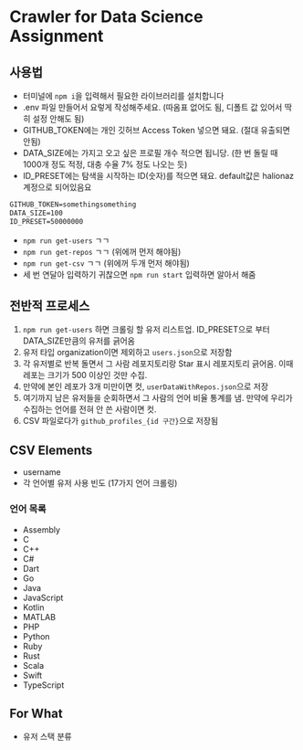 # Crawler for Data Science Assignment

## 사용법

- 터미널에 `npm i`을 입력해서 필요한 라이브러리를 설치합니다
- .env 파일 만들어서 요렇게 작성해주세요. (따옴표 없어도 됨, 디폴트 값 있어서 딱히 설정 안해도 됨)
- GITHUB_TOKEN에는 개인 깃허브 Access Token 넣으면 돼요. (절대 유출되면 안됨)
- DATA_SIZE에는 가지고 오고 싶은 프로필 개수 적으면 됩니당. (한 번 돌릴 때 1000개 정도 적정, 대충 수율 7% 정도 나오는 듯)
- ID_PRESET에는 탐색을 시작하는 ID(숫자)를 적으면 돼요. default값은 halionaz 계정으로 되어있음요

```txt
GITHUB_TOKEN=somethingsomething
DATA_SIZE=100
ID_PRESET=50000000
```

- `npm run get-users` ㄱㄱ
- `npm run get-repos` ㄱㄱ (위에꺼 먼저 해야됨)
- `npm run get-csv` ㄱㄱ (위에꺼 두개 먼저 해야됨)
- 세 번 연달아 입력하기 귀찮으면 `npm run start` 입력하면 알아서 해줌

## 전반적 프로세스

1.  `npm run get-users` 하면 크롤링 할 유저 리스트업. ID_PRESET으로 부터 DATA_SIZE만큼의 유저를 긁어옴
2.  유저 타입 organization이면 제외하고 `users.json`으로 저장함
3.  각 유저별로 반복 돌면서 그 사람 레포지토리랑 Star 표시 레포지토리 긁어옴. 이때 레포는 크기가 500 이상인 것만 수집.
4.  만약에 본인 레포가 3개 미만이면 컷, `userDataWithRepos.json`으로 저장
5.  여기까지 남은 유저들을 순회하면서 그 사람의 언어 비율 통계를 냄. 만약에 우리가 수집하는 언어를 전혀 안 쓴 사람이면 컷.
6.  CSV 파일로다가 `github_profiles_{id 구간}`으로 저장됨

## CSV Elements

- username
- 각 언어별 유저 사용 빈도 (17가지 언어 크롤링)

### 언어 목록

- Assembly
- C
- C++
- C#
- Dart
- Go
- Java
- JavaScript
- Kotlin
- MATLAB
- PHP
- Python
- Ruby
- Rust
- Scala
- Swift
- TypeScript

## For What

- 유저 스택 분류

